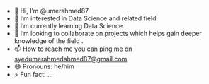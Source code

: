 - 👋 Hi, I’m @umerahmed87
- 👀 I’m interested in Data Science and related field
- 🌱 I’m currently learning Data Science
- 💞️ I’m looking to collaborate on projects which helps gain deeper knowledge of the field .
- 📫 How to reach me you can ping me on syedumerahmedahmed87@gmail.com
- 😄 Pronouns: he/him
- ⚡ Fun fact: ...

<!---
umerahmed87/umerahmed87 is a ✨ special ✨ repository because its `README.md` (this file) appears on your GitHub profile.
You can click the Preview link to take a look at your changes.
--->
